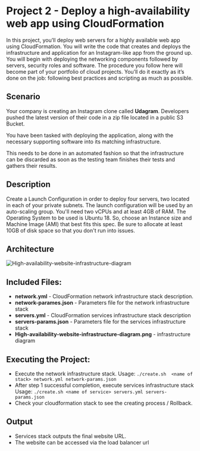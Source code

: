 # Project 2 - Deploy a high-availability web app using CloudFormation

In this project, you’ll deploy web servers for a highly available web app using CloudFormation. You will write the code that creates and deploys the infrastructure and application for an Instagram-like app from the ground up. You will begin with deploying the networking components followed by servers, security roles and software. The procedure you follow here will become part of your portfolio of cloud projects. You’ll do it exactly as it’s done on the job: following best practices and scripting as much as possible.


## Scenario

Your company is creating an Instagram clone called **Udagram**. Developers pushed the latest version of their code in a zip file located in a public S3 Bucket.

You have been tasked with deploying the application, along with the necessary supporting software into its matching infrastructure.

This needs to be done in an automated fashion so that the infrastructure can be discarded as soon as the testing team finishes their tests and gathers their results.


## Description

Create a Launch Configuration in order to deploy four servers, two located in each of your private subnets. The launch configuration will be used by an auto-scaling group. You'll need two vCPUs and at least 4GB of RAM. The Operating System to be used is Ubuntu 18. So, choose an Instance size and Machine Image (AMI) that best fits this spec. Be sure to allocate at least 10GB of disk space so that you don't run into issues.


## Architecture

![High-availability-website-infrastructure-diagram](https://user-images.githubusercontent.com/25388109/134808717-203db33c-cee4-42f3-8693-52df83394c97.png)



## Included Files:

* **network.yml** - CloudFormation network infrastructure stack description.
* **network-parames.json** - Parameters file for the network infrastructure stack
* **servers.yml** - CloudFormation services infrastructure stack description
* **servers-params.json** - Parameters file for the services infrastructure stack
* **High-availability-website-infrastructure-diagram.png** - infrastructure diagram


## Executing the Project:

* Execute the network infrastructure stack. Usage: `./create.sh  <name of stack> network.yml network-params.json`
* After step 1 successful completion, execute services infrastructure stack Usage: `./create.sh <name of service> servers.yml servers-params.json`
* Check your cloudformation stack to see the creating process / Rollback.
  

## Output

* Services stack outputs the final website URL.
* The website can be accessed via the load balancer url
